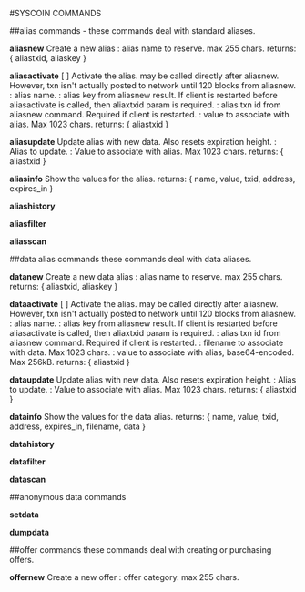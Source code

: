 #SYSCOIN COMMANDS


##alias commands - these commands deal with standard aliases.

**aliasnew** <alias>
Create a new alias
<alias>: alias name to reserve. max 255 chars.
returns: 
{ 
	aliastxid, 
	aliaskey
}


**aliasactivate** <alias> [<aliaskey> <aliastxid>] <aliasval>
Activate the alias. may be called directly after aliasnew.  However, txn isn't actually posted to network until 120 blocks from aliasnew.
<alias>: alias name.
<aliaskey>: alias key from aliasnew result.  If client is restarted before aliasactivate is called, then aliaxtxid param is required.
<aliastxid>: alias txn id from aliasnew command.  Required if client is restarted.
<aliasval>: value to associate with alias.  Max 1023 chars.
returns: 
{ 
	aliastxid 
}


**aliasupdate** <alias> <value>
Update alias with new data.  Also resets expiration height.
<alias>: Alias to update. 
<value>: Value to associate with alias.  Max 1023 chars.
returns: 
{ 
	aliastxid 
}


**aliasinfo** <alias>
Show the values for the alias.
returns:
{
    name,
    value,
    txid,
    address,
    expires_in
}

**aliashistory**

**aliasfilter**

**aliasscan**


##data alias commands
these commands deal with data aliases.

**datanew** <alias>
Create a new data alias
<alias>: alias name to reserve. max 255 chars.
returns: 
{ 
	aliastxid, 
	aliaskey
}

**dataactivate** <alias> [<aliaskey> <aliastxid>] <filename> <data>
Activate the alias. may be called directly after aliasnew.  However, txn isn't actually posted to network until 120 blocks from aliasnew.
<alias>: alias name.
<aliaskey>: alias key from aliasnew result.  If client is restarted before aliasactivate is called, then aliaxtxid param is required.
<aliastxid>: alias txn id from aliasnew command.  Required if client is restarted.
<filename>: filename to associate with data. Max 1023 chars.
<data>: value to associate with alias, base64-encoded.  Max 256kB.
returns: 
{ 
	aliastxid 
}

**dataupdate** <alias> <filename> <data>
Update alias with new data.  Also resets expiration height.
<alias>: Alias to update. 
<value>: Value to associate with alias.  Max 1023 chars.
returns: 
{ 
	aliastxid 
}


**datainfo** <alias>
Show the values for the data alias.
returns:
{
    name,
    value,
    txid,
    address,
    expires_in,
    filename,
    data
}

**datahistory**

**datafilter**

**datascan**


##anonymous data commands

**setdata**

**dumpdata**


##offer commands
these commands deal with creating or purchasing offers.

**offernew**
Create a new offer
<category>: offer category. max 255 chars.
<title>: offer title. max 255 chars.
<quantity>: item quantity available.
<price>: Price for item, in Satoshis.
<description>: offer description. max 16k chars.
returns: 
{ 
    offertxid, 
    offerkey
}

**offeractivate**
Activate the offer. may be called directly after offernew.  Posted to network immediately after offernew.
<offerkey>: offer key.
returns: 
{ 
    aliastxid 
}

**offerupdate**
Update an offer
<offerkey>: offer key.
<category>: offer category. max 255 chars.
<title>: offer title. max 255 chars.
<quantity>: item quantity available.
<price>: Price for item, in Satoshis.
<description>: offer description. max 16k chars.
returns: 
{ 
    offertxid
}

**offeraccept**
Accept an offer
<offerkey>: offer key.
[<quantity>]: quantity to accept. optional, default 1.
returns: 
{ 
    offertxid,
    acceptkey
}

**offerpay**
Pay for an offer
<acceptkey>: accept key.
returns: 
{ 
    paytxid,
    offertxid
}

**offerinfo**
Show the values for the offer.
returns:
{
    id,
    title,
    description,
    price,
    quantity,
    fees_paid,
    txn,
    height,
    accepts : [
        {
            
        }
    ]
}

**offerhistory**

**offerfilter**

**offerscan**


##certificate commands
these commands deal with issuing and transferring certificates.

**certissuernew**

**certissueractivate**

**certissuerupdate**

**certissue**

**certtransfer**

**certissuerinfo**

**certinfo**

**certissuerhistory**

**certissuerfilter**

**certissuerscan**

